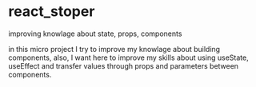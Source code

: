 # react_stoper
improving knowlage about state, props, components

in this micro project I try to improve my knowlage about building components,
also, I want here to improve my skills about using useState, useEffect and 
transfer values through props and parameters between components.
